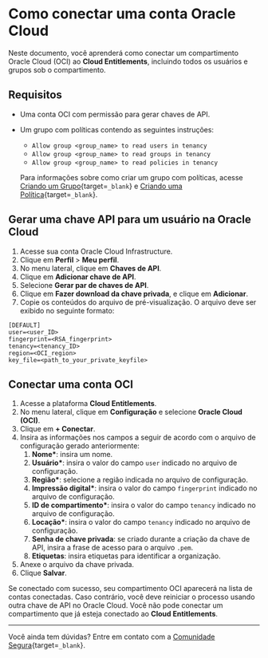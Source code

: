 # Como conectar uma conta Oracle Cloud

Neste documento, você aprenderá como conectar um compartimento Oracle Cloud (OCI) ao **Cloud Entitlements**, incluindo todos os usuários e grupos sob o compartimento.

## Requisitos

* Uma conta OCI com permissão para gerar chaves de API.
* Um grupo com políticas contendo as seguintes instruções:
    * `Allow group <group_name> to read users in tenancy`  
    * `Allow group <group_name> to read groups in tenancy`  
    * `Allow group <group_name> to read policies in tenancy`
    
  Para informações sobre como criar um grupo com políticas, acesse [Criando um Grupo](https://docs.oracle.com/pt-br/iaas/Content/Identity/groups/create-groups.htm){target=`_blank`} e [Criando uma Política](https://docs.oracle.com/pt-br/iaas/Content/Identity/policymgmt/managingpolicies_topic-To_create_a_policy.htm){target=`_blank`}.
    
## Gerar uma chave API para um usuário na Oracle Cloud

1. Acesse sua conta Oracle Cloud Infrastructure.  
2. Clique em **Perfil** \> **Meu perfil**.  
3. No menu lateral, clique em **Chaves de API**.  
4. Clique em **Adicionar chave de API**.  
5. Selecione **Gerar par de chaves de API**.  
6. Clique em **Fazer download da chave privada**, e clique em **Adicionar**.  
7. Copie os conteúdos do arquivo de pré-visualização. O arquivo deve ser exibido no seguinte formato:

```
[DEFAULT]
user=<user_ID>
fingerprint=<RSA_fingerprint>
tenancy=<tenancy_ID>
region=<OCI_region>
key_file=<path_to_your_private_keyfile>
```

## Conectar uma conta OCI

1. Acesse a plataforma **Cloud Entitlements**.  
2. No menu lateral, clique em **Configuração** e selecione **Oracle Cloud (OCI)**.  
3. Clique em **\+ Conectar**.  
4. Insira as informações nos campos a seguir de acordo com o arquivo de configuração gerado anteriormente:  
   1. **Nome\***: insira um nome.  
   2. **Usuário\***: insira o valor do campo `user` indicado no arquivo de configuração.  
   3. **Região\***: selecione a região indicada no arquivo de configuração.  
   4. **Impressão digital\***: insira o valor do campo `fingerprint` indicado no arquivo de configuração.  
   5. **ID de compartimento\***: insira o valor do campo `tenancy` indicado no arquivo de configuração.  
   6. **Locação\***: insira o valor do campo `tenancy` indicado no arquivo de configuração.  
   7. **Senha de chave privada**: se criado durante a criação da chave de API, insira a frase de acesso para o arquivo `.pem`.  
   8. **Etiquetas**: insira etiquetas para identificar a organização.  
5. Anexe o arquivo da chave privada.  
6. Clique **Salvar**.

Se conectado com sucesso, seu compartimento OCI aparecerá na lista de contas conectadas. Caso contrário, você deve reiniciar o processo usando outra chave de API no Oracle Cloud. Você não pode conectar um compartimento que já esteja conectado ao **Cloud Entitlements**.

---

Você ainda tem dúvidas? Entre em contato com a [Comunidade Segura](https://community.Segura.io/){target=`_blank`}.